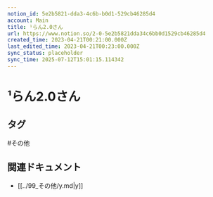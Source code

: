 ```yaml
---
notion_id: 5e2b5821-dda3-4c6b-b0d1-529cb46285d4
account: Main
title: ¹らん2.0さん
url: https://www.notion.so/2-0-5e2b5821dda34c6bb0d1529cb46285d4
created_time: 2023-04-21T00:21:00.000Z
last_edited_time: 2023-04-21T00:23:00.000Z
sync_status: placeholder
sync_time: 2025-07-12T15:01:15.114342
---
```

# ¹らん2.0さん


## タグ

#その他 

## 関連ドキュメント

- [[../99_その他/y.md|y]]
